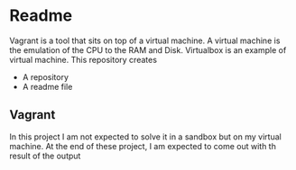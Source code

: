 # Readme
Vagrant is a tool that sits on top of a virtual machine. A virtual machine is the emulation of the CPU to the RAM and Disk.
Virtualbox is an example of virtual machine.
This repository creates
- A repository
- A readme file
## Vagrant
In this project I am not expected to solve it in a sandbox but on my virtual machine.
At the end of these project, I am expected to come out with th result of the output
